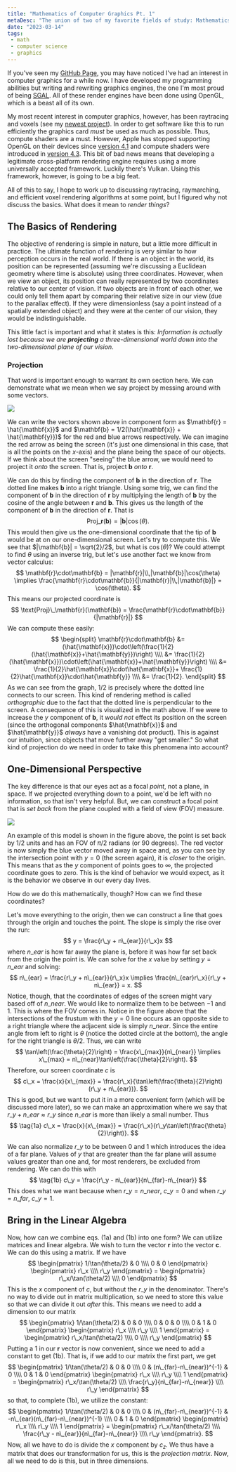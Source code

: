 ```yaml
---
title: "Mathematics of Computer Graphics Pt. 1"
metaDesc: "The union of two of my favorite fields of study: Mathematics and Computer Science."
date: "2023-03-14"
tags: 
 - math
 - computer science
 - graphics
---
```


If you've seen my [GitHub Page](https://github.com/maxortner01), you may have noticed I've had an interest in computer graphics for a while now. I have developed my programming abilities but writing and rewriting graphics engines, the one I'm most proud of being [SGAL](https://github.com/maxortner01/SGAL). All of these render engines have been done using OpenGL, which is a beast all of its own. 

My most recent interest in computer graphics, however, has been raytracing and voxels (see my [newest project](https://github.com/maxortner01/voxels)). In order to get software like this to run efficiently the graphics card *must* be used as much as possible. Thus, compute shaders are a must. However, Apple has stopped supporting OpenGL on their devices since [version 4.1](https://stackoverflow.com/questions/65802625/develop-using-opengl-4-x-on-osx-big-sur) and compute shaders were introduced in [version 4.3](https://www.khronos.org/opengl/wiki/Compute_Shader). This bit of bad news means that developing a legitimate cross-platform rendering engine requires using a more universally accepted framework. Luckily there's Vulkan. Using this framework, however, is going to be a big feat.

All of this to say, I hope to work up to discussing raytracing, raymarching, and efficient voxel rendering algorithms at some point, but I figured why not discuss the basics. What does it mean to *render things*? 

## The Basics of Rendering
The objective of rendering is simple in nature, but a little more difficult in practice. The ultimate function of rendering is very similar to how perception occurs in the real world. If there is an object in the world, its position can be represented (assuming we're discussing a Euclidean geometry where time is absolute) using three coordinates. However, when we view an object, its position can really represented by two coordinates relative to our center of vision. If two objects are in front of each other, we could only tell them apart by comparing their relative size in our view (due to the parallax effect). If they were dimensionless (say a point instead of a spatially extended object) and they were at the center of our vision, they would be indistinguishable. 

This little fact is important and what it states is this: *Information is actually lost because we are **projecting** a three-dimensional world down into the two-dimensional plane of our vision*.

### Projection
That word is important enough to warrant its own section here. We can demonstrate what we mean when we say project by messing around with some vectors.

![](/vectors1.png)

We can write the vectors shown above in component form as $\mathbf{r} = \hat{\mathbf{x}}$ and $\mathbf{b} = 1/2(\hat{\mathbf{x}} + \hat{\mathbf{y}})$ for the red and blue arrows respectively. We can imagine the red arrow as being the screen (it's just one dimensional in this case, that is all the points on the $x$-axis) and the plane being the space of our objects. If we think about the screen "seeing" the blue arrow, we would need to project it *onto* the screen. That is, project $\mathbf{b}$ *onto* $\mathbf{r}$.

We can do this by finding the component of $\mathbf{b}$ in the direction of $\mathbf{r}$. The dotted line makes $\mathbf{b}$ into a right triangle. Using some trig, we can find the component of $\mathbf{b}$ in the direction of $\mathbf{r}$ by multiplying the length of $\mathbf{b}$ by the cosine of the angle between $\mathbf{r}$ and $\mathbf{b}$. This gives us the length of the component of $\mathbf{b}$ in the direction of $\mathbf{r}$. That is 
$$
    \text{Proj}\_\mathbf{r}(\mathbf{b}) = |\mathbf{b}|\cos(\theta).
$$
This would then give us the one-dimensional coordinate that the tip of $\mathbf{b}$ would be at on our one-dimensional screen. Let's try to compute this. We see that $|\mathbf{b}| = \sqrt{2}/2$, but what is $\cos(\theta)$? We could attempt to find $\theta$ using an inverse trig, but let's use another fact we know from vector calculus:
$$
    \mathbf{r}\cdot\mathbf{b} = |\mathbf{r}|\\,|\mathbf{b}|\cos(\theta) \implies \frac{\mathbf{r}\cdot\mathbf{b}}{|\mathbf{r}|\\,|\mathbf{b}|} = \cos(\theta).
$$
This means our projected coordinate is 
$$
    \text{Proj}\_\mathbf{r}(\mathbf{b}) = \frac{\mathbf{r}\cdot\mathbf{b}}{|\mathbf{r}|}
$$
We can compute these easily:
$$
\begin{split}
    \mathbf{r}\cdot\mathbf{b} &= (\hat{\mathbf{x}})\cdot\left(\frac{1}{2}(\hat{\mathbf{x}}+\hat{\mathbf{y}})\right) \\\\
    &= \frac{1}{2}(\hat{\mathbf{x}})\cdot\left(\hat{\mathbf{x}}+\hat{\mathbf{y}}\right) \\\\
    &= \frac{1}{2}\hat{\mathbf{x}}\cdot\hat{\mathbf{x}}+ \frac{1}{2}\hat{\mathbf{x}}\cdot\hat{\mathbf{y}} \\\\
    &= \frac{1}{2}.
\end{split}
$$
As we can see from the graph, $1/2$ is precisely where the dotted line connects to our screen. This kind of rendering method is called *orthographic* due to the fact that the dotted line is perpendicular to the screen. A consequence of this is visualized in the math above. If we were to increase the $y$ component of $\mathbf{b}$, it *would not* effect its position on the screen (since the orthogonal components $\hat{\mathbf{x}}$ and $\hat{\mathbf{y}}$ *always* have a vanishing dot product). This is against our intuition, since objects that move further away "get smaller." So what kind of projection do we need in order to take this phenomena into account?

## One-Dimensional Perspective
The key difference is that our eyes act as a focal *point*, not a plane, in space. If we projected everything down to a point, we'd be left with no information, so that isn't very helpful. But, we can construct a focal point that is *set back* from the plane coupled with a field of view (FOV) measure. 

![](/vectors2.png)

An example of this model is shown in the figure above, the point is set back by $1/2$ units and has an FOV of $\pi/2$ radians (or 90 degrees). The red vector is now simply the blue vector moved away in space and, as you can see by the intersection point with $y=0$ (the screen again), it is *closer* to the origin. This means that as the $y$ component of points goes to $\infty$, the projected coordinate goes to zero. This is the kind of behavior we would expect, as it is the behavior we observe in our every day lives.

How do we do this mathematically, though? How can we find these coordinates? 

Let's move everything to the origin, then we can construct a line that goes through the origin and touches the point. The slope is simply the rise over the run:
$$
    y = \frac{r\_y + n\_{ear}}{r\_x}x
$$
where $n\_{ear}$ is how far away the plane is, before it was how far set back from the origin the point is. We can solve for the $x$ value by setting $y = n\_{ear}$ and solving:
$$
    n\_{ear} = \frac{r\_y + n\_{ear}}{r\_x}x \implies \frac{n\_{ear}r\_x}{r\_y + n\_{ear}} = x.
$$
Notice, though, that the coordinates of edges of the screen might vary based off of $n\_{near}$. We would like to normalize them to be between $-1$ and $1$. This is where the FOV comes in. Notice in the figure above that the intersections of the frustum with the $y=0$ line occurs as an opposite side to a right triangle where the adjacent side is simply $n\_{near}$. Since the entire angle from left to right is $\theta$ (notice the dotted circle at the bottom), the angle for the right triangle is $\theta/2$. Thus, we can write 
$$
    \tan\left(\frac{\theta}{2}\right) = \frac{x\_{max}}{n\_{near}} \implies x\_{max} = n\_{near}\tan\left(\frac{\theta}{2}\right).
$$
Therefore, our screen coordinate $c$ is 
$$
    c\_x = \frac{x}{x\_{max}} = \frac{r\_x}{\tan\left(\frac{\theta}{2}\right)(r\_y + n\_{ear})}.
$$
This is good, but we want to put it in a more convenient form (which will be discussed more later), so we can make an approximation where we say that $r\_y + n\_{ear} \approx r\_y$ since $n\_{ear}$ is more than likely a small number. Thus
$$ \tag{1a}
    c\_x = \frac{x}{x\_{max}} = \frac{r\_x}{r\_y\tan\left(\frac{\theta}{2}\right)}.
$$

We can also normalize $r\_y$ to be between $0$ and $1$ which introduces the idea of a far plane. Values of $y$ that are greater than the far plane will assume values greater than one and, for most renderers, be excluded from rendering. We can do this with
$$ \tag{1b}
    c\_y = \frac{r\_y - n\_{ear}}{n\_{far}-n\_{near}}
$$
This does what we want because when $r\_y = n\_{near}$, $c\_y = 0$ and when $r\_y = n\_{far}$, $c\_y = 1$. 

## Bring in the Linear Algebra
Now, how can we combine eqs. (1a) and (1b) into one form? We can utilize matrices and linear algebra. We wish to turn the vector $\mathbf{r}$ into the vector $\mathbf{c}$. We can do this using a matrix. If we have 
$$
    \begin{pmatrix}
        1/\tan(\theta/2) & 0 \\\\
        0 & 0
    \end{pmatrix} 
    \begin{pmatrix}
        r\_x \\\\ r\_y
    \end{pmatrix} = 
    \begin{pmatrix}
        r\_x/\tan(\theta/2) \\\\ 0
    \end{pmatrix}
$$
This is the $x$ component of $c$, but without the $r\_y$ in the denominator. There's no way to divide out in matrix multiplication, so we need to store this value so that we can divide it out *after* this. This means we need to add a dimension to our matrix
$$
    \begin{pmatrix}
        1/\tan(\theta/2) & 0 & 0 \\\\
        0 & 0 & 0 \\\\
        0 & 1 & 0
    \end{pmatrix} 
    \begin{pmatrix}
        r\_x \\\\ r\_y \\\\ 1
    \end{pmatrix} = 
    \begin{pmatrix}
        r\_x/\tan(\theta/2) \\\\ 0 \\\\ r\_y
    \end{pmatrix}
$$
Putting a $1$ in our $\mathbf{r}$ vector is now convenient, since we need to add a constant to get (1b). That is, if we add to our matrix the first part, we get 
$$
    \begin{pmatrix}
        1/\tan(\theta/2) & 0 & 0 \\\\
        0 & (n\_{far}-n\_{near})^{-1} & 0 \\\\
        0 & 1 & 0
    \end{pmatrix} 
    \begin{pmatrix}
        r\_x \\\\ r\_y \\\\ 1
    \end{pmatrix} = 
    \begin{pmatrix}
        r\_x/\tan(\theta/2) \\\\ \frac{r\_y}{n\_{far}-n\_{near}} \\\\ r\_y
    \end{pmatrix}
$$
so that, to complete (1b), we utilize the constant:
$$
    \begin{pmatrix}
        1/\tan(\theta/2) & 0 & 0 \\\\
        0 & (n\_{far}-n\_{near})^{-1} & -n\_{ear}(n\_{far}-n\_{near})^{-1} \\\\
        0 & 1 & 0
    \end{pmatrix} 
    \begin{pmatrix}
        r\_x \\\\ r\_y \\\\ 1
    \end{pmatrix} = 
    \begin{pmatrix}
        r\_x/\tan(\theta/2) \\\\ \frac{r\_y - n\_{ear}}{n\_{far}-n\_{near}} \\\\ r\_y
    \end{pmatrix}.
$$
Now, all we have to do is divide the $x$ component by $c_z$. We thus have a matrix that does our transformation for us, this is the *projection matrix*. Now, all we need to do is this, but in three dimensions.